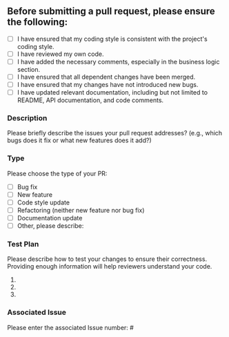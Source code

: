 ## Before submitting a pull request, please ensure the following:

- [ ] I have ensured that my coding style is consistent with the project's coding style.
- [ ] I have reviewed my own code.
- [ ] I have added the necessary comments, especially in the business logic section.
- [ ] I have ensured that all dependent changes have been merged.
- [ ] I have ensured that my changes have not introduced new bugs.
- [ ] I have updated relevant documentation, including but not limited to README, API documentation, and code comments.

### Description

Please briefly describe the issues your pull request addresses? (e.g., which bugs does it fix or what new features does it add?)

### Type

Please choose the type of your PR:

- [ ] Bug fix
- [ ] New feature
- [ ] Code style update
- [ ] Refactoring (neither new feature nor bug fix)
- [ ] Documentation update
- [ ] Other, please describe:

### Test Plan

Please describe how to test your changes to ensure their correctness. Providing enough information will help reviewers understand your code.

1.
2.
3.

### Associated Issue

Please enter the associated Issue number: #
